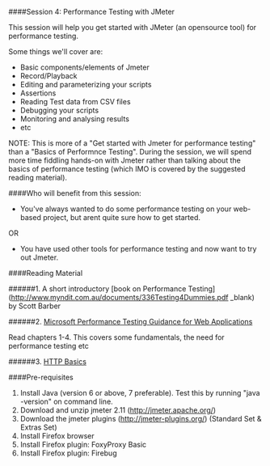 ####Session 4: Performance Testing with JMeter

This session will help you get started with JMeter (an opensource tool) for performance testing.

Some things we'll cover are:
- Basic components/elements of Jmeter
- Record/Playback
- Editing and parameterizing your scripts
- Assertions
- Reading Test data from CSV files 
- Debugging your scripts
- Monitoring and analysing results
- etc

NOTE: This is more of a "Get started with Jmeter for performance testing" than a "Basics of Performnce Testing". During the session, we will spend more time fiddling hands-on with Jmeter rather than talking about the basics of performance testing (which IMO is covered by the suggested reading material).

####Who will benefit from this session:

- You've always wanted to do some performance testing on your web-based project, but arent quite sure how to get started.

OR

- You have used other tools for performance testing and now want to try out Jmeter.


####Reading Material

######1. A short introductory [book on Performance Testing](http://www.myndit.com.au/documents/336Testing4Dummies.pdf _blank) by Scott Barber

######2. [Microsoft Performance Testing Guidance for Web Applications](http://msdn.microsoft.com/en-us/library/bb924375.aspx)

Read chapters 1-4. This covers some fundamentals, the need for performance testing etc 

######3. [HTTP Basics](http://code.tutsplus.com/tutorials/http-the-protocol-every-web-developer-must-know-part-1--net-31177)


####Pre-requisites

1. Install Java (version 6 or above, 7 preferable). Test this by running "java -version" on command line.
2. Download and unzip jmeter 2.11 (http://jmeter.apache.org/)
3. Download the jmeter plugins (http://jmeter-plugins.org/) (Standard Set & Extras Set)
4. Install Firefox browser
5. Install Firefox plugin: FoxyProxy Basic
6. Install Firefox plugin: Firebug